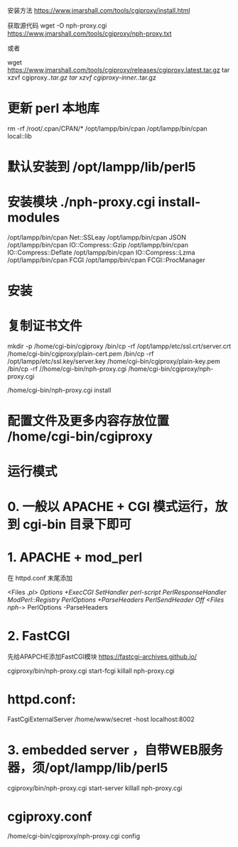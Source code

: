 
安装方法  https://www.jmarshall.com/tools/cgiproxy/install.html

获取源代码
wget -O nph-proxy.cgi https://www.jmarshall.com/tools/cgiproxy/nph-proxy.txt

或者

wget https://www.jmarshall.com/tools/cgiproxy/releases/cgiproxy.latest.tar.gz
tar xzvf cgiproxy.*.tar.gz
tar xzvf cgiproxy-inner.*.tar.gz





# 更新 perl 本地库
rm -rf /root/.cpan/CPAN/*
/opt/lampp/bin/cpan
/opt/lampp/bin/cpan local::lib

# 默认安装到 /opt/lampp/lib/perl5

# 安装模块 ./nph-proxy.cgi install-modules

/opt/lampp/bin/cpan Net::SSLeay
/opt/lampp/bin/cpan JSON
/opt/lampp/bin/cpan IO::Compress::Gzip
/opt/lampp/bin/cpan IO::Compress::Deflate
/opt/lampp/bin/cpan IO::Compress::Lzma
/opt/lampp/bin/cpan FCGI
/opt/lampp/bin/cpan FCGI::ProcManager

# 安装

# 复制证书文件
mkdir -p /home/cgi-bin/cgiproxy
/bin/cp -rf /opt/lampp/etc/ssl.crt/server.crt /home/cgi-bin/cgiproxy/plain-cert.pem
/bin/cp -rf /opt/lampp/etc/ssl.key/server.key /home/cgi-bin/cgiproxy/plain-key.pem
/bin/cp -rf //home/cgi-bin/nph-proxy.cgi /home/cgi-bin/cgiproxy/nph-proxy.cgi

/home/cgi-bin/nph-proxy.cgi install

# 配置文件及更多内容存放位置 /home/cgi-bin/cgiproxy
# 运行模式

# 0. 一般以 APACHE + CGI 模式运行，放到 cgi-bin 目录下即可

# 1. APACHE + mod_perl

在 httpd.conf 末尾添加

<Files *.pl>
    Options +ExecCGI
    SetHandler perl-script
    PerlResponseHandler ModPerl::Registry
    PerlOptions +ParseHeaders
    PerlSendHeader Off
    <Files nph-*>
        PerlOptions -ParseHeaders
    </Files>
</Files>

# 2. FastCGI
先给APAPCHE添加FastCGI模块 https://fastcgi-archives.github.io/

cgiproxy/bin/nph-proxy.cgi start-fcgi
killall nph-proxy.cgi

# httpd.conf:
FastCgiExternalServer /home/www/secret -host localhost:8002

# 3. embedded server ，自带WEB服务器，须/opt/lampp/lib/perl5 
cgiproxy/bin/nph-proxy.cgi start-server
killall nph-proxy.cgi

# cgiproxy.conf
/home/cgi-bin/cgiproxy/nph-proxy.cgi config



















